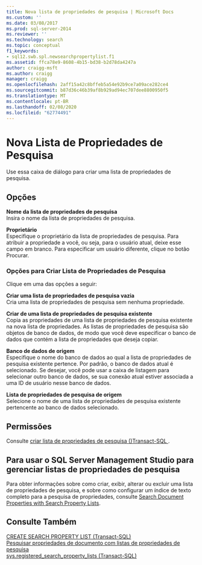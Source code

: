 ```yaml
---
title: Nova lista de propriedades de pesquisa | Microsoft Docs
ms.custom: ''
ms.date: 03/08/2017
ms.prod: sql-server-2014
ms.reviewer: ''
ms.technology: search
ms.topic: conceptual
f1_keywords:
- sql12.swb.spl.newsearchpropertylist.f1
ms.assetid: ffca78e9-8608-4b15-bd38-b2d78da4247a
author: craigg-msft
ms.author: craigg
manager: craigg
ms.openlocfilehash: 2aff15a42c8bffeb5a54e92b9ce7a09ace282ce4
ms.sourcegitcommit: b87d36c46b39af8b929ad94ec707dee8800950f5
ms.translationtype: MT
ms.contentlocale: pt-BR
ms.lasthandoff: 02/08/2020
ms.locfileid: "62774491"
---
```

# <a name="new-search-property-list"></a>Nova Lista de Propriedades de Pesquisa
  Use essa caixa de diálogo para criar uma lista de propriedades de pesquisa.  
  
## <a name="options"></a>Opções  
 **Nome da lista de propriedades de pesquisa**  
 Insira o nome da lista de propriedades de pesquisa.  
  
 **Proprietário**  
 Especifique o proprietário da lista de propriedades de pesquisa. Para atribuir a propriedade a você, ou seja, para o usuário atual, deixe esse campo em branco. Para especificar um usuário diferente, clique no botão Procurar.  
  
### <a name="create-search-property-list-options"></a>Opções para Criar Lista de Propriedades de Pesquisa  
 Clique em uma das opções a seguir:  
  
 **Criar uma lista de propriedades de pesquisa vazia**  
 Cria uma lista de propriedades de pesquisa sem nenhuma propriedade.  
  
 **Criar de uma lista de propriedades de pesquisa existente**  
 Copia as propriedades de uma lista de propriedades de pesquisa existente na nova lista de propriedades. As listas de propriedades de pesquisa são objetos de banco de dados, de modo que você deve especificar o banco de dados que contém a lista de propriedades que deseja copiar.  
  
 **Banco de dados de origem**  
 Especifique o nome do banco de dados ao qual a lista de propriedades de pesquisa existente pertence. Por padrão, o banco de dados atual é selecionado. Se desejar, você pode usar a caixa de listagem para selecionar outro banco de dados, se sua conexão atual estiver associada a uma ID de usuário nesse banco de dados.  
  
 **Lista de propriedades de pesquisa de origem**  
 Selecione o nome de uma lista de propriedades de pesquisa existente pertencente ao banco de dados selecionado.  
  
## <a name="permissions"></a>Permissões  
 Consulte [criar lista de propriedades de pesquisa &#40;&#41;Transact-SQL ](/sql/t-sql/statements/create-search-property-list-transact-sql).  
  
## <a name="to-use-sql-server-management-studio-to-manage-search-property-lists"></a>Para usar o SQL Server Management Studio para gerenciar listas de propriedades de pesquisa  
 Para obter informações sobre como criar, exibir, alterar ou excluir uma lista de propriedades de pesquisa, e sobre como configurar um índice de texto completo para a pesquisa de propriedades, consulte [Search Document Properties with Search Property Lists](../relational-databases/search/search-document-properties-with-search-property-lists.md).  
  
## <a name="see-also"></a>Consulte Também  
 [CREATE SEARCH PROPERTY LIST &#40;Transact-SQL&#41;](/sql/t-sql/statements/create-search-property-list-transact-sql)   
 [Pesquisar propriedades de documento com listas de propriedades de pesquisa](../relational-databases/search/search-document-properties-with-search-property-lists.md)   
 [sys.registered_search_property_lists &#40;Transact-SQL&#41;](/sql/relational-databases/system-catalog-views/sys-registered-search-property-lists-transact-sql)  
  
  
